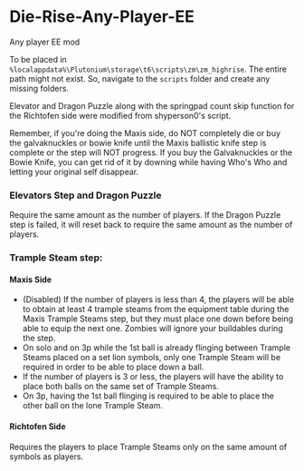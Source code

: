 # Die-Rise-Any-Player-EE
Any player EE mod 

To be placed in `%localappdata%\Plutonium\storage\t6\scripts\zm\zm_highrise`. The entire path might not exist. So, navigate to the `scripts` folder and create any missing folders.

Elevator and Dragon Puzzle along with the springpad count skip function for the Richtofen side were modified from shyperson0's script.

Remember, if you're doing the Maxis side, do NOT completely die or buy the galvaknuckles or bowie knife until the Maxis ballistic knife step is complete or the step will NOT progress. If you buy the Galvaknuckles or the Bowie Knife, you can get rid of it by downing while having Who's Who and letting your original self disappear.

### Elevators Step and Dragon Puzzle
Require the same amount as the number of players. If the Dragon Puzzle step is failed, it will reset back to require the same amount as the number of players.

### Trample Steam step:
#### Maxis Side
- (Disabled) If the number of players is less than 4, the players will be able to obtain at least 4 trample steams from the equipment table during the Maxis Trample Steams step, but they must place one down before being able to equip the next one. Zombies will ignore your buildables during the step.
- On solo and on 3p while the 1st ball is already flinging between Trample Steams placed on a set lion symbols, only one Trample Steam will be required in order to be able to place down a ball.
- If the number of players is 3 or less, the players will have the ability to place both balls on the same set of Trample Steams.
- On 3p, having the 1st ball flinging is required to be able to place the other ball on the lone Trample Steam.

#### Richtofen Side
Requires the players to place Trample Steams only on the same amount of symbols as players.
